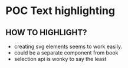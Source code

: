 # POC Text highlighting

## HOW TO HIGHLIGHT? 

- creating svg elements seems to work easily.
- could be a separate component from book
- selection api is wonky to say the least
